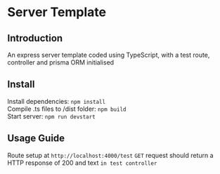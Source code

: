 # Server Template

## Introduction

An express server template coded using TypeScript, with a test route, controller and prisma ORM initialised

## Install

Install dependencies: <code>npm install</code>\
Compile .ts files to /dist folder: <code>npm build</code>\
Start server: <code>npm run devstart</code>

## Usage Guide

Route setup at `http://localhost:4000/test`
``GET`` request should return a HTTP response of 200 and text ``in test controller``
